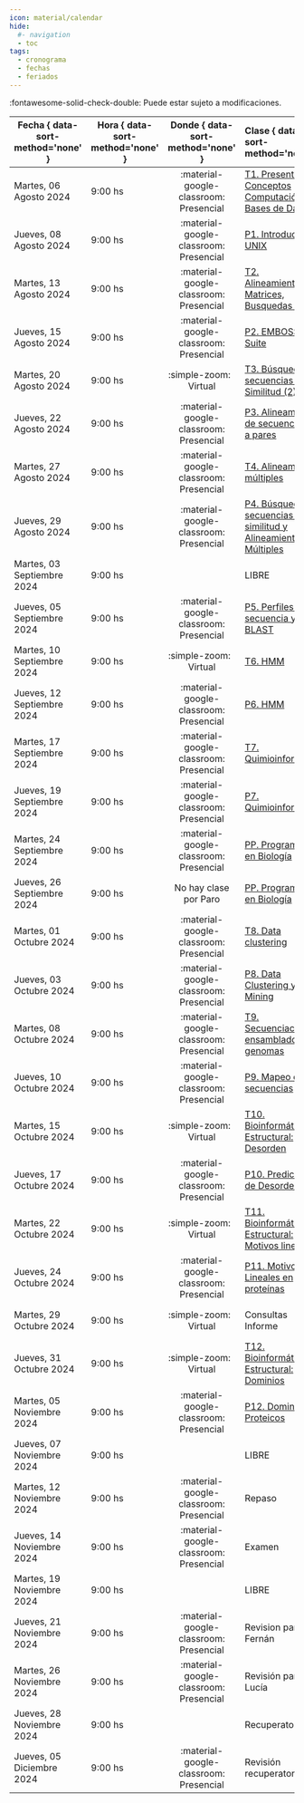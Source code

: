 ```yaml
---
icon: material/calendar
hide: 
  #- navigation
  - toc
tags:
  - cronograma
  - fechas
  - feriados
---
```


:fontawesome-solid-check-double: Puede estar sujeto a modificaciones.

| Fecha  { data-sort-method='none' }     | Hora  { data-sort-method='none' }   | Donde  { data-sort-method='none' }                                 | Clase  { data-sort-method='none' }      | Tipo  { data-sort-method='none' }                              | Docente { data-sort-method='none' } | 
| ----------- | -------- | :-------------------------------------: | :----------- | :---------------------------------- | :------ |
| Martes, 06 Agosto 2024 | 9:00 hs |	:material-google-classroom: Presencial | [T1. Presentación, Conceptos Computación, Bases de Datos](teoricas/1-Teorica-Uno/index.md) | :fontawesome-solid-brain: Teórica |	F. Agüero |
| Jueves, 08 Agosto 2024 | 9:00 hs |	:material-google-classroom: Presencial | [P1. Introducción a UNIX](practicos/TP01_Linux/index.md) | :fontawesome-solid-hammer: Práctica |	M. Didier Garnham |
| Martes, 13 Agosto 2024 | 9:00 hs |	:material-google-classroom: Presencial | [T2. Alineamientos, Matrices, Busquedas (1)](teoricas/2-Teorica-Dos/index.md) | :fontawesome-solid-brain: Teórica |	F. Agüero |
| Jueves, 15 Agosto 2024 | 9:00 hs |	:material-google-classroom: Presencial | [P2. EMBOSS Suite](practicos/TP02_EMBOSS/index.md) | :fontawesome-solid-hammer: Práctica |	M. Didier Garnham |
| Martes, 20 Agosto 2024 | 9:00 hs |	:simple-zoom: &nbsp; Virtual | [T3. Búsqueda de secuencias por Similitud (2)](teoricas/3-Teorica-Tres/index.md) | :fontawesome-solid-brain: Teórica |	F. Agüero |
| Jueves, 22 Agosto 2024 | 9:00 hs |	:material-google-classroom: Presencial | [P3. Alineamientos de secuencias de a pares](practicos/TP03_Alineamientos/index.md)| :fontawesome-solid-hammer: Práctica |	G. Romer |
| Martes, 27 Agosto 2024 | 9:00 hs |	:material-google-classroom: Presencial | [T4. Alineamientos múltiples](teoricas/4-Teorica-Cuatro/index.md) | :fontawesome-solid-brain: Teórica |	F. Agüero |
| Jueves, 29 Agosto 2024 | 9:00 hs |	:material-google-classroom: Presencial | [P4. Búsqueda de secuencias por similitud y Alineamientos Múltiples](practicos/TP04_Busqueda_por_similitud/index.md) | :fontawesome-solid-hammer: Práctica |	G. Romer |
| Martes, 03 Septiembre 2024 | 9:00 hs | |	LIBRE |   |	 |
| Jueves, 05 Septiembre 2024 | 9:00 hs |	:material-google-classroom: Presencial | [P5. Perfiles de secuencia y PSI-BLAST](practicos/TP05_PSI-BLAST/index.md) | :fontawesome-solid-hammer: Práctica |	H. García |
| Martes, 10 Septiembre 2024 | 9:00 hs |	:simple-zoom: &nbsp; Virtual | [T6. HMM](teoricas/6-Teorica-Seis/index.md) | :fontawesome-solid-brain: Teórica |	L. Chemes |
| Jueves, 12 Septiembre 2024 | 9:00 hs |	:material-google-classroom: Presencial | [P6. HMM](practicos/TP06_HMM/index.md) | :fontawesome-solid-hammer: Práctica |	H. García |
| Martes, 17 Septiembre 2024 | 9:00 hs |	:material-google-classroom: Presencial | [T7. Quimioinformática](teoricas/7-Teorica-Siete/index.md) | :fontawesome-solid-brain: Teórica |	F. Agüero |
| Jueves, 19 Septiembre 2024 | 9:00 hs |	:material-google-classroom: Presencial | [P7. Quimioinformática](practicos/TP07_Quimioinformatica/index.md) | :fontawesome-solid-hammer: Práctica |	M. Didier Garnham |
| Martes, 24 Septiembre 2024 | 9:00 hs |	:material-google-classroom: Presencial | [PP. Programando en Biología](practicos/TPPa_Programando_en_Biologia/index.md) | :fontawesome-solid-hammer: Práctica |	M. Didier Garnham |
| Jueves, 26 Septiembre 2024 | 9:00 hs |	No hay clase por Paro | [PP. Programando en Biología](practicos/TPPb_Programando_en_Biologia/index.md)  | :fontawesome-solid-hammer: Práctica |	M. Didier Garnham |
| Martes, 01 Octubre 2024 | 9:00 hs |	:material-google-classroom: Presencial | [T8. Data clustering](teoricas/8-Teorica-Ocho/index.md) | :fontawesome-solid-brain: Teórica |	F. Agüero |
| Jueves, 03 Octubre 2024 | 9:00 hs |	:material-google-classroom: Presencial |[ P8. Data Clustering y Data Mining](practicos/TP08_Clustering_Data_Mining/index.md) | :fontawesome-solid-hammer: Práctica |	G. Romer |
| Martes, 08 Octubre 2024 | 9:00 hs |	:material-google-classroom: Presencial | [T9. Secuenciación y ensamblado de genomas](teoricas/9-Teorica-Nueve/index.md) | :fontawesome-solid-brain: Teórica |	F. Agüero |
| Jueves, 10 Octubre 2024 | 9:00 hs |	:material-google-classroom: Presencial | [P9. Mapeo de secuencias](practicos/TP09_Short-Read-Mapping/index.md) | :fontawesome-solid-hammer: Práctica |	G. Romer |
| Martes, 15 Octubre 2024 | 9:00 hs |	:simple-zoom: &nbsp; Virtual | [T10. Bioinformática Estructural: Desorden](teoricas/10-Teorica-Diez/index.md) | :fontawesome-solid-brain: Teórica |	L. Chemes |
| Jueves, 17 Octubre 2024 | 9:00 hs |	:material-google-classroom: Presencial | [P10. Predicción de Desorden](practicos/TP10_Desorden/index.md) | :fontawesome-solid-hammer: Práctica |	J. Glavina |
| Martes, 22 Octubre 2024 | 9:00 hs |	:simple-zoom: &nbsp; Virtual | [T11. Bioinformática Estructural: Motivos lineales](teoricas/11-Teorica-Once/index.md) | :fontawesome-solid-brain: Teórica |	L. Chemes |
| Jueves, 24 Octubre 2024 | 9:00 hs |	:material-google-classroom: Presencial | [P11. Motivos Lineales en proteínas](practicos/TP11_Motivos/index.md) | :fontawesome-solid-hammer: Práctica | J. Glavina |
| Martes, 29 Octubre 2024 | 9:00 hs |	:simple-zoom: &nbsp; Virtual | Consultas Informe | :fontawesome-solid-hammer: Práctica |	J. Glavina |
| Jueves, 31 Octubre 2024 | 9:00 hs |	:simple-zoom: &nbsp; Virtual | [T12. Bioinformática Estructural: Dominios](teoricas/12-Teorica-Doce/index.md) | :fontawesome-solid-brain: Teórica |	L. Chemes |
| Martes, 05 Noviembre 2024 | 9:00 hs |	:material-google-classroom: Presencial | [P12. Dominios Proteicos](practicos/TP12a_Modelado_Por_Homologia/index.md) |:fontawesome-solid-hammer: Práctica |	J. Glavina |
| Jueves, 07 Noviembre 2024 | 9:00 hs |	| LIBRE | |	|
| Martes, 12 Noviembre 2024 | 9:00 hs |	:material-google-classroom: Presencial | Repaso | |	F. Agüero |
| Jueves, 14 Noviembre 2024 | 9:00 hs |	:material-google-classroom: Presencial | Examen | | F. Agüero<br>L. Chemes<br> |
| Martes, 19 Noviembre 2024 | 9:00 hs |	| LIBRE | |	|
| Jueves, 21 Noviembre 2024 | 9:00 hs |	:material-google-classroom: Presencial | Revision parciales Fernán | |	F. Agüero |
| Martes, 26 Noviembre 2024 | 9:00 hs |	:material-google-classroom: Presencial | Revisión parciales Lucía | | L. Chemes |
| Jueves, 28 Noviembre 2024 | 9:00 hs |	| Recuperatorio | |	|
| Jueves, 05 Diciembre 2024 | 9:00 hs |	:material-google-classroom: Presencial | Revisión recuperatorios | | F. Agüero<br>L. Chemes<br> |


<!--
| Fecha  { data-sort-method='none' }     | Hora  { data-sort-method='none' }   | Donde  { data-sort-method='none' }                                 | Clase  { data-sort-method='none' }      | Tipo  { data-sort-method='none' }                              | Docente { data-sort-method='none' } | 
|:-------:|:-------------:|:---------:|:------------:|:----------:|:--------------|
|05/08/2021 |  9 - 13hs| :material-google-classroom: Zoom | Teórica 1 | [T1. Presentación de la materia](/introduccion-bioinformatica/teoricas/teorica1/) | F. Agüero |
|           | 14 - 18hs|  :material-google-classroom: Zoom | Práctico 1| [TP N°1. Introducción a UNIX](/introduccion-bioinformatica/TPs/Unix/)	| L. Bracco |
|12/08/2021 |  9 - 13hs|  :material-google-classroom: Zoom | Teórica |	[T2. Bases de datos. Ontologías.](/introduccion-bioinformatica/teoricas/teorica2/)	| F. Agüero |
|           | 14 - 18hs|  :material-google-classroom: Zoom | Práctico| [TP N°2. EMBOSS Suite](/introduccion-bioinformatica/TPs/EMBOSS/) | L. Bracco |
|19/08/2021 |  9 - 13hs|  :material-google-classroom: Zoom | Teórica |	[T3. Alineamientos de a pares y Búsqueda de secuencias por Similitud](/introduccion-bioinformatica/teoricas/teorica3/) |	F. Agüero |
|           | 14 - 18hs|  :material-google-classroom: Zoom | Teórica |	[T4. Alineamientos múltiples](/introduccion-bioinformatica/teoricas/teorica4/)	| F. Agüero |
|26/08/2021 |  9 - 13hs|  :material-google-classroom: Zoom | Práctico |	[TP N°3. Alineamientos de secuencias de a pares](/introduccion-bioinformatica/TPs/alineamiento_pares/) | H. García A. |
|           | 14 - 18hs|  :material-google-classroom: Zoom | Práctico |	[TP N°4. Búsqueda de secuencias por similitud y Alineamientos Múltiples](/introduccion-bioinformatica/TPs/busqueda_secuencias/) | H. García A. |
|02/09/2021 |  9 - 13hs|  :material-google-classroom: Zoom | Teórica |	[T5. Información contenida en alineamientos múltiples](/introduccion-bioinformatica/teoricas/teorica5/) |	M. Nielsen |
|           | 14 - 18hs|  :material-google-classroom: Zoom | Práctico |	[TP N°5. Perfiles de secuencia y PSI-BLAST](/introduccion-bioinformatica/TPs/PSI-BLAST/) |	H. García A |
|09/09/2021 |  9 - 13hs|  :material-google-classroom: Zoom | Teórica | [T6. Reconstrucción de filogenias](/introduccion-bioinformatica/teoricas/teorica6/)	| F. Agüero |
|           | 14 - 18hs|  :material-google-classroom: Zoom | Práctico |	[TP N°6. Filogenias, árboles filogenéticos y filogenómica](/introduccion-bioinformatica/TPs/Filogenia/) |	J. Glavina |
|16/09/2021 |  9 - 13hs|  :material-google-classroom: Zoom | Teórica |	[T7. Métodos de predicción de Machine Learning basados en datos (HMM y ANN)](/introduccion-bioinformatica/teoricas/teorica7/)	 | M. Nielsen |
|           | 14 - 18hs|  :material-google-classroom: Zoom | Práctico |	[TP N°7. HMM y Redes neuronales](/introduccion-bioinformatica/TPs/HMM-ANN/)	| H. García A. | 
|23/09/2021 |  9 - 13hs|  :material-google-classroom: Zoom | Práctico |	[TP N°8. Programando en Biología](/introduccion-bioinformatica/TPs/IntroR/)	| L. Bracco |
|           | 14 - 18hs|  :material-google-classroom: Zoom | Práctico |	[TP N°8. Programando en Biología](/introduccion-bioinformatica/TPs/IntroR/)	| L. Bracco |
|30/09/2021 |  9 - 13hs|  :material-google-classroom: Zoom | Teórica |	[T8. Bioinformática Estructural: Desorden](/introduccion-bioinformatica/teoricas/teorica8/) |	L. Chemes |
|           | 14 - 18hs|  :material-google-classroom: Zoom | Práctico |	[TP N°9. Predicción de Desorden](/introduccion-bioinformatica/TPs/Regiones-flexibles/)	| J. Glavina |
|07/10/2021 |  9 - 13hs |  :material-google-classroom: Zoom | Teórica |	[T9. Bioinformática Estructural:  Motivos lineales](/introduccion-bioinformatica/teoricas/teorica9/) |	L. Chemes |
|           | 14 - 18hs|  :material-google-classroom: Zoom | Práctico |	[TP N°10. Motivos Lineales en proteínas](/introduccion-bioinformatica/TPs/Motivos_Lineales/) |	J. Glavina |
|14/10/2021 |  9 - 13hs|  :material-google-classroom: Zoom | Teórica |	[T10. Bioinformática Estructural: Dominios](/introduccion-bioinformatica/teoricas/teorica10/) |	L. Chemes |
|           | 14 - 18hs|  :material-google-classroom: Zoom | Práctico | [TP N°11. Dominios Proteicos](/introduccion-bioinformatica/TPs/Modelado_Por_Homologia) |	J. Glavina |
|21/10/2021 |  9 - 13hs|  :material-google-classroom: Zoom | Teórica |	[T11. Data clustering](/introduccion-bioinformatica/teoricas/teorica11/)	| F. Agüero |
|           | 14 - 18hs|  :material-google-classroom: Zoom | Práctico |	[TP N°12. Data Mining](/introduccion-bioinformatica/TPs/DataMining/)	| L. Bracco |
|28/10/2021 |  9 - 13hs|  :material-google-classroom: Zoom | Teórica | [T12. Secuenciación y ensamblado de genomas](/introduccion-bioinformatica/teoricas/teorica12/) |	F. Agüero |
|           | 14 - 18hs|  :material-google-classroom: Zoom | Práctico |	[TP N°12. Data mining](/introduccion-bioinformatica/TPs/DataMining/)    | L. Bracco |
|04/11/2021 |  9 - 13hs|          | LIBRE                            |           |
|           | 14 - 18hs|  :material-google-classroom: Zoom | Práctico |	[TP N°13. Mapeo de secuencias](/introduccion-bioinformatica/TPs/Short-Read-Mapping/) |	I. Carri |
|11/11/2021 |  9 - 13hs|          |	REPASO	                         |F. Agüero, L. Chemes , M. Nielsen |
|           | 14 - 18hs|  :material-google-classroom: Zoom | Práctico |	[TP N°14. Genómica comparativa](/introduccion-bioinformatica/TPs/Genomica-Comparativa/) |	I. Carri |
|18/11/2021 |  9 - 13hs|         | | LIBRE ||	
|       	| 14 - 18hs|         | |	EXAMEN	                         |F. Agüero, L. Chemes , M. Nielsen |
|25/11/2021 |  9 - 13hs|        |  | LIBRE                            |           |
|           | 14 - 18hs|         | |	REVISION EXAMEN                  |F. Agüero, L. Chemes , M. Nielsen |
|02/12/2021 |  9 - 13hs|         | | LIBRE                            |           |
|           | 14 - 18hs|         | |	EXAMEN RECUPERATORIO             |F. Agüero, L. Chemes , M. Nielsen |
|09/12/2021 |  9 - 13hs|         | | LIBRE                            |           |
|           | 14 - 18hs|         | |	REVISION EXAMEN                  |F. Agüero , L. Chemes , M. Nielsen |

-->